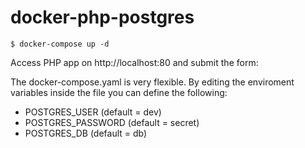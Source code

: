 # docker-php-postgres
```
$ docker-compose up -d
```
Access PHP app on http://localhost:80 and submit the form:


The docker-compose.yaml is very flexible. By editing the enviroment variables inside the file you can define the following:
* POSTGRES_USER (default = dev)
* POSTGRES_PASSWORD (default = secret)
* POSTGRES_DB (default = db)